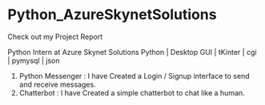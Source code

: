 # Python_AzureSkynetSolutions
Check out my Project Report


Python Intern at Azure Skynet Solutions
Python | Desktop GUI | tKinter | cgi | pymysql | json
1. Python Messenger : I have Created a Login / Signup interface to send and receive messages.
2. Chatterbot : I have Created a simple chatterbot to chat like a human.
